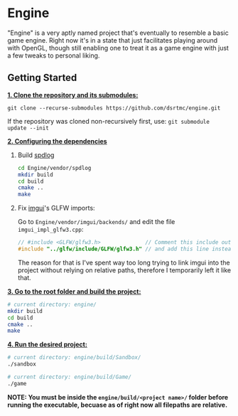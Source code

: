 # Engine

"Engine" is a very aptly named project that's eventually to resemble a basic game engine. Right now it's in a state that just facilitates playing around with OpenGL, though still enabling one to treat it as a game engine with just a few tweaks to personal liking.

## Getting Started

__<ins>1. Clone the repository and its submodules:</ins>__

   `git clone --recurse-submodules https://github.com/dsrtmc/engine.git`
  
   If the repository was cloned non-recursively first, use: `git submodule update --init`

__<ins>2. Configuring the dependencies</ins>__
   
   1. Build [spdlog](https://github.com/gabime/spdlog)
      
      ```bash
      cd Engine/vendor/spdlog
      mkdir build
      cd build
      cmake ..
      make
      ```
   3. Fix [imgui](https://github.com/ocornut/imgui)'s GLFW imports:
      
      Go to `Engine/vendor/imgui/backends/` and edit the file `imgui_impl_glfw3.cpp`:
      ```cpp
      // #include <GLFW/glfw3.h>              // Comment this include out
      #include "../glfw/include/GLFW/glfw3.h" // and add this line instead
      ```
      The reason for that is I've spent way too long trying to link imgui into the project without relying on relative paths, therefore I temporarily left it like that.
      
__<ins>3. Go to the root folder and build the project:</ins>__

   ```bash
   # current directory: engine/
   mkdir build
   cd build
   cmake ..
   make
   ```

__<ins>4. Run the desired project:</ins>__

   ```bash
   # current directory: engine/build/Sandbox/
   ./sandbox

   # current directory: engine/build/Game/
   ./game
   ```
   **NOTE: You must be inside the `engine/build/<project name>/` folder before running the executable, becuase as of right now all filepaths are relative.**
